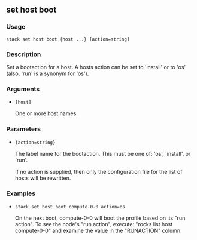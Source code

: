 ## set host boot

### Usage

`stack set host boot {host ...} [action=string]`

### Description

Set a bootaction for a host. A hosts action can be set to 'install' 
	or to 'os' (also, 'run' is a synonym for 'os').

### Arguments

* `[host]`

   One or more host names.


### Parameters
* `{action=string}`

   The label name for the bootaction. This must be one of: 'os',
	'install', or 'run'.

	If no action is supplied, then only the configuration file for the
	list of hosts will be rewritten.

### Examples

* `stack set host boot compute-0-0 action=os`

   On the next boot, compute-0-0 will boot the profile based on its
	"run action". To see the node's "run action", execute:
	"rocks list host compute-0-0" and examine the value in the
	"RUNACTION" column.




